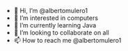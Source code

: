 - 👋 Hi, I’m @albertomulero1
- 👀 I’m interested in computers 
- 🌱 I’m currently learning Java
- 💞️ I’m looking to collaborate on all
- 📫 How to reach me @albertomulero1

<!---
albertomulero1/albertomulero1 is a ✨ special ✨ repository because its `README.md` (this file) appears on your GitHub profile.
You can click the Preview link to take a look at your changes.
--->
